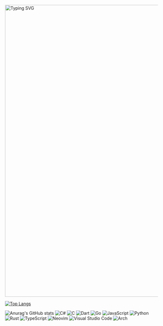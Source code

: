 <a href="https://git.io/typing-svg"><img src="https://readme-typing-svg.demolab.com?font=Fira+Code&pause=1000&color=EEE9DA&background=6096B4&center=true&vCenter=true&width=435&lines=Hello+There;I+am+Mohamed+;A+Programming+enthusiast" alt="Typing SVG" style="width:100vw;" /></a>

[![Top Langs](https://github-readme-stats.vercel.app/api/top-langs/?username=mohamedLT&hide=V)](https://github.com/anuraghazra/github-readme-stats)

![Anurag's GitHub stats](https://github-readme-stats.vercel.app/api?username=mohamedLT&show_icons=true&theme=onedark)
![C#](https://img.shields.io/badge/c%23-%23239120.svg?style=for-the-badge&logo=c-sharp&logoColor=white)
![C](https://img.shields.io/badge/c-%2300599C.svg?style=for-the-badge&logo=c&logoColor=white)
![Dart](https://img.shields.io/badge/dart-%230175C2.svg?style=for-the-badge&logo=dart&logoColor=white)
![Go](https://img.shields.io/badge/go-%2300ADD8.svg?style=for-the-badge&logo=go&logoColor=white)
![JavaScript](https://img.shields.io/badge/javascript-%23323330.svg?style=for-the-badge&logo=javascript&logoColor=%23F7DF1E)
![Python](https://img.shields.io/badge/python-3670A0?style=for-the-badge&logo=python&logoColor=ffdd54)
![Rust](https://img.shields.io/badge/rust-%23000000.svg?style=for-the-badge&logo=rust&logoColor=white)
![TypeScript](https://img.shields.io/badge/typescript-%23007ACC.svg?style=for-the-badge&logo=typescript&logoColor=white)
![Neovim](https://img.shields.io/badge/NeoVim-%2357A143.svg?&style=for-the-badge&logo=neovim&logoColor=white)
![Visual Studio Code](https://img.shields.io/badge/Visual%20Studio%20Code-0078d7.svg?style=for-the-badge&logo=visual-studio-code&logoColor=white)
![Arch](https://img.shields.io/badge/Arch%20Linux-1793D1?logo=arch-linux&logoColor=fff&style=for-the-badge)

